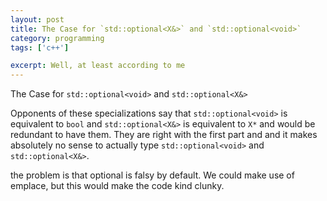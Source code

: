 ```yaml
---
layout: post
title: The Case for `std::optional<X&>` and `std::optional<void>`
category: programming
tags: ['c++']

excerpt: Well, at least according to me
---
```


The Case for `std::optional<void>` and `std::optional<X&>`

Opponents of these specializations say that `std::optional<void>` is equivalent to `bool` and `std::optional<X&>` is equivalent to `X*` and would be redundant to have them. They are right with the first part and and it makes absolutely no sense to actually type `std::optional<void>` and `std::optional<X&>`.

the problem is that optional is falsy by default. We could make use of emplace, but this would make the code kind clunky.
